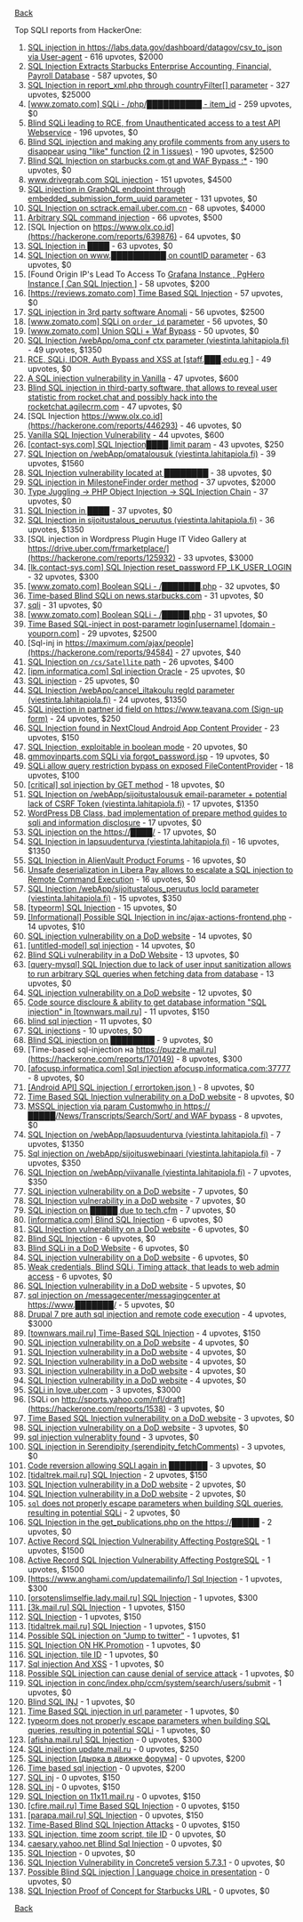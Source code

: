 [Back](../README.md)

Top SQLI reports from HackerOne:

1. [SQL injection in https://labs.data.gov/dashboard/datagov/csv_to_json via User-agent](https://hackerone.com/reports/297478) - 616 upvotes, $2000
2. [SQL Injection Extracts Starbucks Enterprise Accounting, Financial, Payroll Database](https://hackerone.com/reports/531051) - 587 upvotes, $0
3. [SQL Injection in report_xml.php through countryFilter[] parameter](https://hackerone.com/reports/383127) - 327 upvotes, $25000
4. [[www.zomato.com] SQLi - /php/██████████ - item_id](https://hackerone.com/reports/403616) - 259 upvotes, $0
5. [Blind SQLi leading to RCE, from Unauthenticated access to a test API Webservice](https://hackerone.com/reports/592400) - 196 upvotes, $0
6. [Blind SQL injection and making any profile comments from any users to disappear using "like" function (2 in 1 issues)](https://hackerone.com/reports/363815) - 190 upvotes, $2500
7. [Blind SQL Injection on starbucks.com.gt and WAF Bypass :*](https://hackerone.com/reports/549355) - 190 upvotes, $0
8. [www.drivegrab.com SQL injection](https://hackerone.com/reports/273946) - 151 upvotes, $4500
9. [SQL injection in GraphQL endpoint through embedded_submission_form_uuid parameter](https://hackerone.com/reports/435066) - 131 upvotes, $0
10. [SQL Injection on sctrack.email.uber.com.cn](https://hackerone.com/reports/150156) - 68 upvotes, $4000
11. [Arbitrary SQL command injection](https://hackerone.com/reports/508487) - 66 upvotes, $500
12. [SQL Injection on https://www.olx.co.id](https://hackerone.com/reports/639876) - 64 upvotes, $0
13. [SQL Injection in ████](https://hackerone.com/reports/419017) - 63 upvotes, $0
14. [SQL Injection on www.██████████ on countID parameter](https://hackerone.com/reports/390879) - 63 upvotes, $0
15. [Found Origin IP's Lead To Access To [ Grafana Instance , PgHero Instance [ Can SQL Injection ]](https://hackerone.com/reports/687908) - 58 upvotes, $200
16. [[https://reviews.zomato.com] Time Based SQL Injection](https://hackerone.com/reports/300176) - 57 upvotes, $0
17. [SQL injection in 3rd party software Anomali](https://hackerone.com/reports/206872) - 56 upvotes, $2500
18. [[www.zomato.com] SQLi on `order_id` parameter](https://hackerone.com/reports/358669) - 56 upvotes, $0
19. [[www.zomato.com] Union SQLi + Waf Bypass](https://hackerone.com/reports/258582) - 50 upvotes, $0
20. [SQL Injection /webApp/oma_conf ctx parameter (viestinta.lahitapiola.fi)](https://hackerone.com/reports/181803) - 49 upvotes, $1350
21. [RCE, SQLi, IDOR, Auth Bypass and XSS at [staff.███.edu.eg ]](https://hackerone.com/reports/404874) - 49 upvotes, $0
22. [A SQL injection vulnerability in Vanilla](https://hackerone.com/reports/358570) - 47 upvotes, $600
23. [Blind SQL injection in third-party software, that allows to reveal user statistic from rocket.chat and possibly hack into the rocketchat.agilecrm.com](https://hackerone.com/reports/433792) - 47 upvotes, $0
24. [SQL Injection https://www.olx.co.id](https://hackerone.com/reports/446293) - 46 upvotes, $0
25. [Vanilla SQL Injection Vulnerability](https://hackerone.com/reports/353784) - 44 upvotes, $600
26. [[contact-sys.com] SQL Injection████ limit param](https://hackerone.com/reports/164945) - 43 upvotes, $250
27. [SQL Injection on /webApp/omatalousuk (viestinta.lahitapiola.fi)](https://hackerone.com/reports/179751) - 39 upvotes, $1560
28. [SQL Injection vulnerability located at ████████](https://hackerone.com/reports/384397) - 38 upvotes, $0
29. [SQL injection in MilestoneFinder order method](https://hackerone.com/reports/298176) - 37 upvotes, $2000
30. [Type Juggling -\> PHP Object Injection -\> SQL Injection Chain](https://hackerone.com/reports/202774) - 37 upvotes, $0
31. [SQL Injection in ████](https://hackerone.com/reports/519631) - 37 upvotes, $0
32. [SQL Injection in sijoitustalous_peruutus (viestinta.lahitapiola.fi)](https://hackerone.com/reports/190434) - 36 upvotes, $1350
33. [SQL injection in Wordpress Plugin Huge IT Video Gallery at https://drive.uber.com/frmarketplace/](https://hackerone.com/reports/125932) - 33 upvotes, $3000
34. [[lk.contact-sys.com] SQL Injection reset_password FP_LK_USER_LOGIN](https://hackerone.com/reports/164684) - 32 upvotes, $300
35. [[www.zomato.com] Boolean SQLi - /███████.php](https://hackerone.com/reports/301257) - 32 upvotes, $0
36. [Time-based Blind SQLi on news.starbucks.com](https://hackerone.com/reports/198292) - 31 upvotes, $0
37. [sqli](https://hackerone.com/reports/207695) - 31 upvotes, $0
38. [[www.zomato.com] Boolean SQLi - /█████.php](https://hackerone.com/reports/297534) - 31 upvotes, $0
39. [Time Based SQL-inject in post-parametr login[username] [domain - youporn.com]](https://hackerone.com/reports/203935) - 29 upvotes, $2500
40. [Sql-inj in https://maximum.com/ajax/people](https://hackerone.com/reports/94584) - 27 upvotes, $40
41. [SQL Injection on `/cs/Satellite` path](https://hackerone.com/reports/164739) - 26 upvotes, $400
42. [[ipm.informatica.com] Sql injection Oracle](https://hackerone.com/reports/178057) - 25 upvotes, $0
43. [SQL injection](https://hackerone.com/reports/311922) - 25 upvotes, $0
44. [SQL Injection /webApp/cancel_iltakoulu regId parameter (viestinta.lahitapiola.fi)](https://hackerone.com/reports/200818) - 24 upvotes, $1350
45. [SQL injection in partner id field on https://www.teavana.com (Sign-up form)](https://hackerone.com/reports/269279) - 24 upvotes, $250
46. [SQL Injection found in NextCloud Android App Content Provider](https://hackerone.com/reports/291764) - 23 upvotes, $150
47. [SQL Injection, exploitable in boolean mode](https://hackerone.com/reports/246412) - 20 upvotes, $0
48. [gmmovinparts.com SQLi via forgot_password.jsp](https://hackerone.com/reports/109395) - 19 upvotes, $0
49. [SQLi allow query restriction bypass on exposed FileContentProvider](https://hackerone.com/reports/518669) - 18 upvotes, $100
50. [[critical] sql injection by GET method](https://hackerone.com/reports/319279) - 18 upvotes, $0
51. [SQL Injection on /webApp/sijoitustalousuk email-parameter + potential lack of CSRF Token (viestinta.lahitapiola.fi)](https://hackerone.com/reports/191601) - 17 upvotes, $1350
52. [WordPress DB Class, bad implementation of prepare method guides to sqli and information disclosure](https://hackerone.com/reports/179920) - 17 upvotes, $0
53. [SQL injection on the https://████/](https://hackerone.com/reports/488795) - 17 upvotes, $0
54. [SQL Injection in lapsuudenturva (viestinta.lahitapiola.fi)](https://hackerone.com/reports/191146) - 16 upvotes, $1350
55. [SQL Injection in AlienVault Product Forums](https://hackerone.com/reports/285478) - 16 upvotes, $0
56. [Unsafe deserialization in Libera Pay allows to escalate a SQL injection to Remote Command Execution](https://hackerone.com/reports/361341) - 16 upvotes, $0
57. [SQL Injection /webApp/sijoitustalous_peruutus locId parameter (viestinta.lahitapiola.fi)](https://hackerone.com/reports/181826) - 15 upvotes, $350
58. [[typeorm] SQL Injection](https://hackerone.com/reports/506654) - 15 upvotes, $0
59. [[Informational] Possible SQL Injection in inc/ajax-actions-frontend.php](https://hackerone.com/reports/310280) - 14 upvotes, $10
60. [SQL injection vulnerability on a DoD website](https://hackerone.com/reports/200623) - 14 upvotes, $0
61. [[untitled-model] sql injection](https://hackerone.com/reports/507222) - 14 upvotes, $0
62. [Blind SQLi vulnerability in a DoD Website](https://hackerone.com/reports/213239) - 13 upvotes, $0
63. [[query-mysql] SQL Injection due to lack of user input sanitization allows to run arbitrary SQL queries when fetching data from database](https://hackerone.com/reports/311244) - 13 upvotes, $0
64. [SQL injection vulnerability on a DoD website](https://hackerone.com/reports/189332) - 12 upvotes, $0
65. [Code source discloure & ability to get database information "SQL injection" in [townwars.mail.ru]](https://hackerone.com/reports/141329) - 11 upvotes, $150
66. [blind sql injection](https://hackerone.com/reports/374027) - 11 upvotes, $0
67. [SQL injections](https://hackerone.com/reports/272506) - 10 upvotes, $0
68. [Blind SQL injection on ████████](https://hackerone.com/reports/313037) - 9 upvotes, $0
69. [Time-based sql-injection на https://puzzle.mail.ru](https://hackerone.com/reports/170149) - 8 upvotes, $300
70. [[afocusp.informatica.com] Sql injection afocusp.informatica.com:37777](https://hackerone.com/reports/178632) - 8 upvotes, $0
71. [[Android API] SQL injection ( errortoken.json )](https://hackerone.com/reports/204050) - 8 upvotes, $0
72. [Time Based SQL Injection vulnerability on a DoD website](https://hackerone.com/reports/189851) - 8 upvotes, $0
73. [MSSQL injection via param Customwho in https://█████/News/Transcripts/Search/Sort/ and WAF bypass](https://hackerone.com/reports/577612) - 8 upvotes, $0
74. [SQL Injection on /webApp/lapsuudenturva (viestinta.lahitapiola.fi)](https://hackerone.com/reports/200214) - 7 upvotes, $1350
75. [Sql injection on /webApp/sijoituswebinaari (viestinta.lahitapiola.fi)](https://hackerone.com/reports/200212) - 7 upvotes, $350
76. [SQL Injection on /webApp/viivanalle (viestinta.lahitapiola.fi)](https://hackerone.com/reports/200210) - 7 upvotes, $350
77. [SQL injection vulnerability on a DoD website](https://hackerone.com/reports/193936) - 7 upvotes, $0
78. [SQL Injection vulnerability in a DoD website](https://hackerone.com/reports/216699) - 7 upvotes, $0
79. [SQL injection on █████ due to tech.cfm](https://hackerone.com/reports/310031) - 7 upvotes, $0
80. [[informatica.com] Blind SQL Injection](https://hackerone.com/reports/117073) - 6 upvotes, $0
81. [SQL Injection vulnerability on a DoD website](https://hackerone.com/reports/186156) - 6 upvotes, $0
82. [Blind SQL Injection](https://hackerone.com/reports/221757) - 6 upvotes, $0
83. [Blind SQLi in a DoD Website](https://hackerone.com/reports/196300) - 6 upvotes, $0
84. [SQL injection vulnerability on a DoD website](https://hackerone.com/reports/189069) - 6 upvotes, $0
85. [Weak credentials, Blind SQLi, Timing attack, that leads to web admin access](https://hackerone.com/reports/514584) - 6 upvotes, $0
86. [SQL Injection vulnerability in a DoD website](https://hackerone.com/reports/201512) - 5 upvotes, $0
87. [sql injection on /messagecenter/messagingcenter at https://www.███████/](https://hackerone.com/reports/381758) - 5 upvotes, $0
88. [Drupal 7 pre auth sql injection and remote code execution](https://hackerone.com/reports/31756) - 4 upvotes, $3000
89. [[townwars.mail.ru] Time-Based SQL Injection](https://hackerone.com/reports/144674) - 4 upvotes, $150
90. [SQL injection vulnerability on a DoD website](https://hackerone.com/reports/193436) - 4 upvotes, $0
91. [SQL Injection vulnerability in a DoD website](https://hackerone.com/reports/192079) - 4 upvotes, $0
92. [SQL Injection vulnerability in a DoD website](https://hackerone.com/reports/192110) - 4 upvotes, $0
93. [SQL injection vulnerability in a DoD website](https://hackerone.com/reports/195051) - 4 upvotes, $0
94. [SQL Injection vulnerability in a DoD website](https://hackerone.com/reports/227587) - 4 upvotes, $0
95. [SQLi in love.uber.com](https://hackerone.com/reports/125181) - 3 upvotes, $3000
96. [SQLi on http://sports.yahoo.com/nfl/draft](https://hackerone.com/reports/1538) - 3 upvotes, $0
97. [Time Based SQL Injection vulnerability on a DoD website](https://hackerone.com/reports/188929) - 3 upvotes, $0
98. [SQL injection vulnerability on a DoD website](https://hackerone.com/reports/202619) - 3 upvotes, $0
99. [sql injection vulnerablity found](https://hackerone.com/reports/211988) - 3 upvotes, $0
100. [SQL injection in Serendipity (serendipity_fetchComments)](https://hackerone.com/reports/374748) - 3 upvotes, $0
101. [Code reversion allowing SQLI again in ███████](https://hackerone.com/reports/348047) - 3 upvotes, $0
102. [[tidaltrek.mail.ru] SQL Injection](https://hackerone.com/reports/142479) - 2 upvotes, $150
103. [SQL Injection vulnerability in a DoD website](https://hackerone.com/reports/226211) - 2 upvotes, $0
104. [SQL Injection vulnerability in a DoD website](https://hackerone.com/reports/197754) - 2 upvotes, $0
105. [`sql` does not properly escape parameters when building SQL queries, resulting in potential SQLi](https://hackerone.com/reports/319465) - 2 upvotes, $0
106. [SQL Injection in the get_publications.php on the https://█████](https://hackerone.com/reports/489483) - 2 upvotes, $0
107. [Active Record SQL Injection Vulnerability Affecting PostgreSQL](https://hackerone.com/reports/28449) - 1 upvotes, $1500
108. [Active Record SQL Injection Vulnerability Affecting PostgreSQL](https://hackerone.com/reports/28450) - 1 upvotes, $1500
109. [[https://www.anghami.com/updatemailinfo/] Sql Injection](https://hackerone.com/reports/86468) - 1 upvotes, $300
110. [[orsotenslimselfie.lady.mail.ru] SQL Injection](https://hackerone.com/reports/115291) - 1 upvotes, $300
111. [[3k.mail.ru] SQL Injection](https://hackerone.com/reports/116508) - 1 upvotes, $150
112. [SQL Injection](https://hackerone.com/reports/137956) - 1 upvotes, $150
113. [[tidaltrek.mail.ru] SQL Injection](https://hackerone.com/reports/140899) - 1 upvotes, $150
114. [Possible SQL injection on "Jump to twitter"](https://hackerone.com/reports/81701) - 1 upvotes, $1
115. [SQL Injection ON HK.Promotion](https://hackerone.com/reports/3039) - 1 upvotes, $0
116. [SQL injection, tile ID](https://hackerone.com/reports/17225) - 1 upvotes, $0
117. [Sql injection And XSS](https://hackerone.com/reports/31023) - 1 upvotes, $0
118. [Possible SQL injection can cause denial of service attack](https://hackerone.com/reports/123660) - 1 upvotes, $0
119. [SQL injection in conc/index.php/ccm/system/search/users/submit](https://hackerone.com/reports/38778) - 1 upvotes, $0
120. [Blind SQL INJ](https://hackerone.com/reports/115304) - 1 upvotes, $0
121. [Time Based SQL injection in url parameter](https://hackerone.com/reports/144359) - 1 upvotes, $0
122. [typeorm does not properly escape parameters when building SQL queries, resulting in potential SQLi](https://hackerone.com/reports/319458) - 1 upvotes, $0
123. [[afisha.mail.ru] SQL Injection](https://hackerone.com/reports/112555) - 0 upvotes, $300
124. [SQL injection update.mail.ru](https://hackerone.com/reports/11861) - 0 upvotes, $250
125. [SQL injection [дырка в движке форума]](https://hackerone.com/reports/9919) - 0 upvotes, $200
126. [Time based sql injection](https://hackerone.com/reports/9921) - 0 upvotes, $200
127. [SQL inj](https://hackerone.com/reports/10037) - 0 upvotes, $150
128. [SQL inj](https://hackerone.com/reports/10468) - 0 upvotes, $150
129. [SQL Injection on 11x11.mail.ru](https://hackerone.com/reports/15762) - 0 upvotes, $150
130. [[cfire.mail.ru] Time Based SQL Injection](https://hackerone.com/reports/107780) - 0 upvotes, $150
131. [[parapa.mail.ru] SQL Injection](https://hackerone.com/reports/109212) - 0 upvotes, $150
132. [Time-Based Blind SQL Injection Attacks](https://hackerone.com/reports/78443) - 0 upvotes, $150
133. [SQL injection, time zoom script, tile ID](https://hackerone.com/reports/17227) - 0 upvotes, $0
134. [caesary.yahoo.net Blind Sql Injection](https://hackerone.com/reports/21899) - 0 upvotes, $0
135. [SQL Injection](https://hackerone.com/reports/23014) - 0 upvotes, $0
136. [SQL Injection Vulnerability in Concrete5 version 5.7.3.1](https://hackerone.com/reports/59664) - 0 upvotes, $0
137. [Possible Blind SQL injection | Language choice in presentation](https://hackerone.com/reports/131047) - 0 upvotes, $0
138. [SQL Injection Proof of Concept for Starbucks URL](https://hackerone.com/reports/360539) - 0 upvotes, $0


[Back](../README.md)
